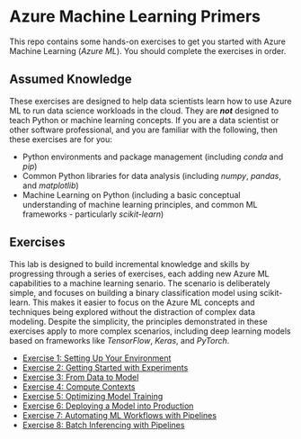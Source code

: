 # Azure Machine Learning Primers

This repo contains some hands-on exercises to get you started with Azure Machine Learning (*Azure ML*). You should complete the exercises in order.

## Assumed Knowledge

These exercises are designed to help data scientists learn how to use Azure ML to run data science workloads in the cloud. They are ***not*** designed to teach Python or machine learning concepts. If you are a data scientist or other software professional, and you are familiar with the following, then these exercises are for you:

- Python environments and package management (including *conda* and *pip*)
- Common Python libraries for data analysis (including *numpy*, *pandas*, and *matplotlib*)
- Machine Learning on Python (including a basic conceptual understanding of machine learning principles, and common ML frameworks - particularly *scikit-learn*)

## Exercises

This lab is designed to build incremental knowledge and skills by progressing through a series of exercises, each adding new Azure ML capabilities to a machine learning senario. The scenario is deliberately simple, and focuses on building a binary classification model using scikit-learn. This makes it easier to focus on the Azure ML concepts and techniques being explored without the distraction of complex data modeling. Despite the simplicity, the principles demonstrated in these exercises apply to more complex scenarios, including deep learning models based on frameworks like *TensorFlow*, *Keras*, and *PyTorch*.

- [Exercise 1: Setting Up Your Environment](ex1.md)
- [Exercise 2: Getting Started with Experiments](ex2.md)
- [Exercise 3: From Data to Model](ex3.md)
- [Exercise 4: Compute Contexts](ex4.md)
- [Exercise 5: Optimizing Model Training](ex5.md)
- [Exercise 6: Deploying a Model into Production](ex6.md)
- [Exercise 7: Automating ML Workflows with Pipelines](ex7.md)
- [Exercise 8: Batch Inferencing with Pipelines](ex8.md)
